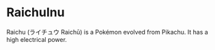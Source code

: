 # RaichuInu

Raichu (ライチュウ Raichū) is a Pokémon evolved from Pikachu. It has a high electrical power.
